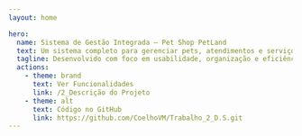 ```yaml
---
layout: home

hero:
  name: Sistema de Gestão Integrada – Pet Shop PetLand
  text: Um sistema completo para gerenciar pets, atendimentos e serviços veterinários.
  tagline: Desenvolvido com foco em usabilidade, organização e eficiência. Ideal para pet shops modernos.
  actions:
    - theme: brand
      text: Ver Funcionalidades
      link: /2_Descrição do Projeto
    - theme: alt
      text: Código no GitHub
      link: https://github.com/CoelhoVM/Trabalho_2_D.S.git
---
```

